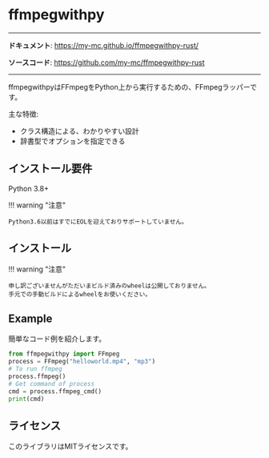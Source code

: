 # ffmpegwithpy

---

**ドキュメント**: <a href="https://my-mc.github.io/ffmpegwithpy-rust/" target="_blank">https://my-mc.github.io/ffmpegwithpy-rust/</a>

**ソースコード**: <a href="https://github.com/my-mc/ffmpegwithpy-rust" target="_blank">https://github.com/my-mc/ffmpegwithpy-rust</a>

---

ffmpegwithpyはFFmpegをPython上から実行するための、FFmpegラッパーです。

主な特徴:

* クラス構造による、わかりやすい設計
* 辞書型でオプションを指定できる

## インストール要件

Python 3.8+

!!! warning "注意"

    Python3.6以前はすでにEOLを迎えておりサポートしていません。

## インストール

!!! warning "注意"

    申し訳ございませんがただいまビルド済みのwheelは公開しておりません。
    手元での手動ビルドによるwheelをお使いください。

## Example

簡単なコード例を紹介します。

```python
from ffmpegwithpy import FFmpeg
process = FFmpeg("helloworld.mp4", "mp3")
# To run ffmpeg
process.ffmpeg()
# Get command of process
cmd = process.ffmpeg_cmd()
print(cmd)
```

## ライセンス

このライブラリはMITライセンスです。
